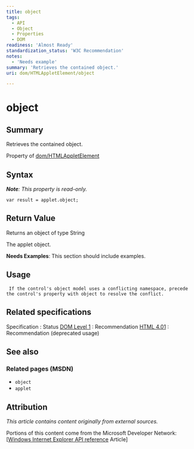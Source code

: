 ```yaml
---
title: object
tags:
  - API
  - Object
  - Properties
  - DOM
readiness: 'Almost Ready'
standardization_status: 'W3C Recommendation'
notes:
  - 'Needs example'
summary: 'Retrieves the contained object.'
uri: dom/HTMLAppletElement/object

---
```

# object

## Summary

Retrieves the contained object.

<span data-meta="applies_to" data-type="key">Property of <span data-type="value">[dom/HTMLAppletElement](/dom/HTMLAppletElement)</span></span>

## Syntax

***Note**: This property is read-only.*

``` {.js}
var result = applet.object;
```

## Return Value

<span data-meta="return" data-type="key">Returns an object of type <span data-type="value">String</span></span>

The applet object.

**Needs Examples**: This section should include examples.

## Usage

     If the control's object model uses a conflicting namespace, precede the control's property with object to resolve the conflict.

## Related specifications

Specification
:   Status
[DOM Level 1](http://www.w3.org/TR/REC-DOM-Level-1/)
:   Recommendation
[HTML 4.01](http://www.w3.org/TR/html401/)
:   Recommendation (deprecated usage)

## See also

### Related pages (MSDN)

-   `object`
-   `applet`

## Attribution

*This article contains content originally from external sources.*

Portions of this content come from the Microsoft Developer Network: [[Windows Internet Explorer API reference](http://msdn.microsoft.com/en-us/library/ie/hh828809%28v=vs.85%29.aspx) Article]

